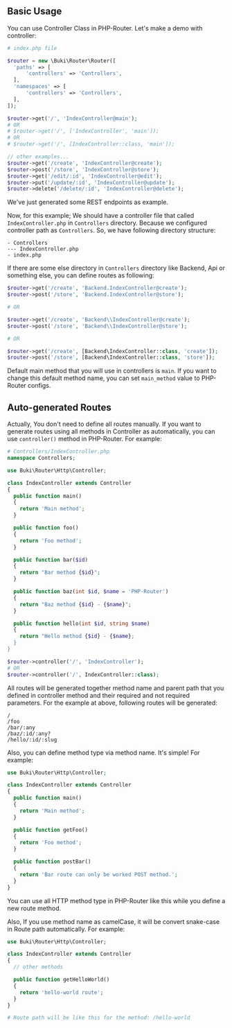 ## Basic Usage
You can use Controller Class in PHP-Router. Let's make a demo with controller:

```php
# index.php file

$router = new \Buki\Router\Router([
  'paths' => [
      'controllers' => 'Controllers',
  ],
  'namespaces' => [
      'controllers' => 'Controllers',
  ],
]);

$router->get('/', 'IndexController@main');
# OR
# $router->get('/', ['IndexController', 'main']);
# OR
# $router->get('/', [IndexController::class, 'main']);

// other examples...
$router->get('/create', 'IndexController@create');
$router->post('/store', 'IndexController@store');
$router->get('/edit/:id', 'IndexController@edit');
$router->put('/update/:id', 'IndexController@update');
$router->delete('/delete/:id', 'IndexController@delete');
```
We've just generated some REST endpoints as example.

Now, for this example; We should have a controller file that called `IndexController.php` in `Controllers` directory. Because we configured controller path as `Controllers`. So, we have following directory structure:

```
- Controllers
--- IndexController.php
- index.php
```

If there are some else directory in `Controllers` directory like Backend, Api or something else, you can define routes as following:

```php
$router->get('/create', 'Backend.IndexController@create');
$router->post('/store', 'Backend.IndexController@store');

# OR 

$router->get('/create', 'Backend\\IndexController@create');
$router->post('/store', 'Backend\\IndexController@store');

# OR

$router->get('/create', [Backend\IndexController::class, 'create']);
$router->post('/store', [Backend\IndexController::class, 'store']);
```

Default main method that you will use in controllers is `main`. If you want to change this default method name, you can set `main_method` value to PHP-Router configs.

## Auto-generated Routes 
Actually, You don't need to define all routes manually. If you want to generate routes using all methods in Controller as automatically, you can use `controller()` method in PHP-Router. For example:

```php
# Controllers/IndexController.php
namespace Controllers;

use Buki\Router\Http\Controller;

class IndexController extends Controller
{
  public function main()
  {
    return 'Main method';
  }

  public function foo()
  {
    return 'Foo method';
  }

  public function bar($id)
  {
    return "Bar method {$id}";
  }

  public function baz(int $id, $name = 'PHP-Router')
  {
    return "Baz method {$id} - {$name}";
  }

  public function hello(int $id, string $name)
  {
    return "Hello method {$id} - {$name};
  }
}
```
```php
$router->controller('/', 'IndexController');
# OR
$router->controller('/', IndexController::class);
```

All routes will be generated together method name and parent path that you defined in controller method and their required and not required parameters. For the example at above, following routes will be generated:
```
/
/foo
/bar/:any
/baz/:id/:any?
/hello/:id/:slug
```

Also, you can define method type via method name. It's simple! For example:

```php
use Buki\Router\Http\Controller;

class IndexController extends Controller
{
  public function main()
  {
    return 'Main method';
  }

  public function getFoo()
  {
    return 'Foo method';
  }

  public function postBar()
  {
    return 'Bar route can only be worked POST method.';
  }
}
```

You can use all HTTP method type in PHP-Router like this while you define a new route method.
 
Also, If you use method name as camelCase, it will be convert snake-case in Route path automatically. For example:

```php
use Buki\Router\Http\Controller;

class IndexController extends Controller
{
  // other methods

  public function getHelloWorld()
  {
    return 'hello-world route';
  }
}

# Route path will be like this for the method: /hello-world
```